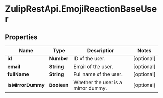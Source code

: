 # ZulipRestApi.EmojiReactionBaseUser

## Properties

Name | Type | Description | Notes
------------ | ------------- | ------------- | -------------
**id** | **Number** | ID of the user.  | [optional] 
**email** | **String** | Email of the user.  | [optional] 
**fullName** | **String** | Full name of the user.  | [optional] 
**isMirrorDummy** | **Boolean** | Whether the user is a mirror dummy.  | [optional] 


